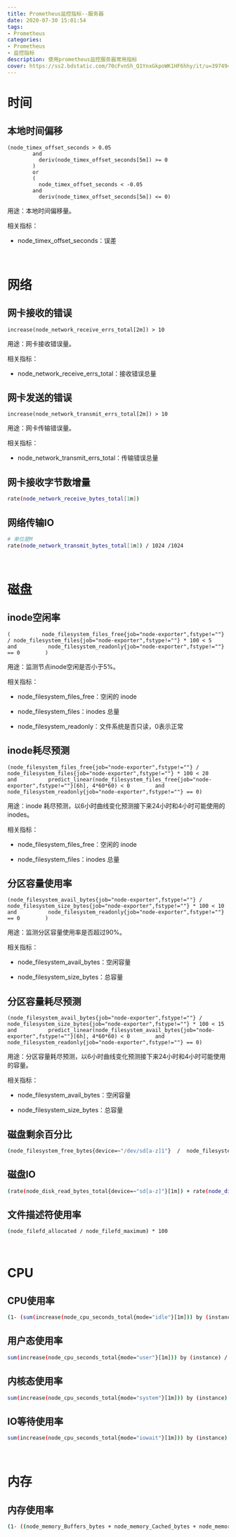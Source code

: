 ```yaml
---
title: Prometheus监控指标--服务器
date: 2020-07-30 15:01:54
tags:
- Prometheus
categories:
- Prometheus
- 监控指标
description: 使用prometheus监控服务器常用指标
cover: https://ss2.bdstatic.com/70cFvnSh_Q1YnxGkpoWK1HF6hhy/it/u=3974948727,3695780061&fm=26&gp=0.jpg
---
```




# 时间

## 本地时间偏移

```
(node_timex_offset_seconds > 0.05
        and
          deriv(node_timex_offset_seconds[5m]) >= 0
        )
        or
        (
          node_timex_offset_seconds < -0.05
        and
          deriv(node_timex_offset_seconds[5m]) <= 0)
```



用途：本地时间偏移量。



相关指标：

- node_timex_offset_seconds：误差



<br>



# 网络

## 网卡接收的错误

```
increase(node_network_receive_errs_total[2m]) > 10
```



用途：网卡接收错误量。



相关指标：

- node_network_receive_errs_total：接收错误总量



## 网卡发送的错误

```
increase(node_network_transmit_errs_total[2m]) > 10
```



用途：网卡传输错误量。



相关指标：

- node_network_transmit_errs_total：传输错误总量



## 网卡接收字节数增量

```bash
rate(node_network_receive_bytes_total[1m])
```



## 网络传输IO

```bash
# 单位是M 
rate(node_network_transmit_bytes_total[1m]) / 1024 /1024
```





<br>



# 磁盘

## inode空闲率

```
(          node_filesystem_files_free{job="node-exporter",fstype!=""} / node_filesystem_files{job="node-exporter",fstype!=""} * 100 < 5        and          node_filesystem_readonly{job="node-exporter",fstype!=""} == 0        )
```



用途：监测节点inode空闲是否小于5%。



相关指标：

- node_filesystem_files_free：空闲的 inode

- node_filesystem_files：inodes 总量
- node_filesystem_readonly：文件系统是否只读，0表示正常



## inode耗尽预测

```
(node_filesystem_files_free{job="node-exporter",fstype!=""} / node_filesystem_files{job="node-exporter",fstype!=""} * 100 < 20        and          predict_linear(node_filesystem_files_free{job="node-exporter",fstype!=""}[6h], 4*60*60) < 0        and          node_filesystem_readonly{job="node-exporter",fstype!=""} == 0)
```



用途：inode 耗尽预测，以6小时曲线变化预测接下来24小时和4小时可能使用的 inodes。



相关指标：

- node_filesystem_files_free：空闲的 inode

- node_filesystem_files：inodes 总量



## 分区容量使用率

```
(node_filesystem_avail_bytes{job="node-exporter",fstype!=""} / node_filesystem_size_bytes{job="node-exporter",fstype!=""} * 100 < 10        and          node_filesystem_readonly{job="node-exporter",fstype!=""} == 0        )
```



用途：监测分区容量使用率是否超过90%。



相关指标：

- node_filesystem_avail_bytes：空闲容量

- node_filesystem_size_bytes：总容量



## 分区容量耗尽预测

```
(node_filesystem_avail_bytes{job="node-exporter",fstype!=""} / node_filesystem_size_bytes{job="node-exporter",fstype!=""} * 100 < 15        and          predict_linear(node_filesystem_avail_bytes{job="node-exporter",fstype!=""}[6h], 4*60*60) < 0        and          node_filesystem_readonly{job="node-exporter",fstype!=""} == 0)
```



用途：分区容量耗尽预测，以6小时曲线变化预测接下来24小时和4小时可能使用的容量。



相关指标：

- node_filesystem_avail_bytes：空闲容量

- node_filesystem_size_bytes：总容量



## 磁盘剩余百分比

```bash
(node_filesystem_free_bytes{device=~"/dev/sd[a-z]1"}  /  node_filesystem_size_bytes) * 100
```



## 磁盘IO

```bash
(rate(node_disk_read_bytes_total{device=~"sd[a-z]"}[1m]) + rate(node_disk_written_bytes_total[1m])) /1024 /1024
```



## 文件描述符使用率

```bash
(node_filefd_allocated / node_filefd_maximum) * 100
```



<br>



# CPU

## CPU使用率

```bash
(1- (sum(increase(node_cpu_seconds_total{mode="idle"}[1m])) by (instance) / (sum(increase(node_cpu_seconds_total[1m])) by (instance)))) *  100
```





## 用户态使用率

```bash
sum(increase(node_cpu_seconds_total{mode="user"}[1m])) by (instance) / (sum(increase(node_cpu_seconds_total[1m])) by (instance))
```





## 内核态使用率

```bash
sum(increase(node_cpu_seconds_total{mode="system"}[1m])) by (instance) / (sum(increase(node_cpu_seconds_total[1m])) by (instance))
```



## IO等待使用率

```bash
sum(increase(node_cpu_seconds_total{mode="iowait"}[1m])) by (instance) / (sum(increase(node_cpu_seconds_total[1m])) by (instance))
```



<br>



# 内存

## 内存使用率

```bash
(1- ((node_memory_Buffers_bytes + node_memory_Cached_bytes + node_memory_MemFree_bytes) / node_memory_MemTotal_bytes)) * 100
```



